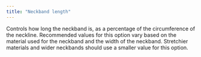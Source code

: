 ```yaml
---
title: "Neckband length"
---
```


Controls how long the neckband is, as a percentage of the circumference of the neckline. Recommended values for this option vary based on the material used for the neckband and the width of the neckband. Stretchier materials and wider neckbands should use a smaller value for this option.

